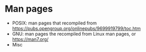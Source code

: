 # Man pages

  - POSIX: man pages that recompiled from <https://pubs.opengroup.org/onlinepubs/9699919799/toc.htm> 
  - GNU: man pages the recompiled from Linux man pages, or <https://man7.org/>
  - Misc

<!--
  vim:ft=markdown ic et norl wrap sw=4 sts=4:
  -->
